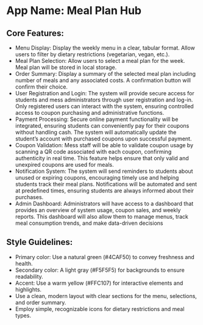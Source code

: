 # **App Name**: Meal Plan Hub

## Core Features:

- Menu Display: Display the weekly menu in a clear, tabular format. Allow users to filter by dietary restrictions (vegetarian, vegan, etc.).
- Meal Plan Selection: Allow users to select a meal plan for the week. Meal plan will be stored in local storage.
- Order Summary: Display a summary of the selected meal plan including number of meals and any associated costs. A confirmation button will confirm their choice.
- User Registration and Login: The system will provide secure access for students and mess administrators through user registration and log-in. Only registered users can interact with the system, ensuring controlled access to coupon purchasing and administrative functions.
- Payment Processing: Secure online payment functionality will be integrated, ensuring students can conveniently pay for their coupons without handling cash. The system will automatically update the student’s account with purchased coupons upon successful payment.
- Coupon Validation: Mess staff will be able to validate coupon usage by scanning a QR code associated with each coupon, confirming authenticity in real time. This feature helps ensure that only valid and unexpired coupons are used for meals.
- Notification System: The system will send reminders to students about unused or expiring coupons, encouraging timely use and helping students track their meal plans. Notifications will be automated and sent at predefined times, ensuring students are always informed about their purchases.
- Admin Dashboard: Administrators will have access to a dashboard that provides an overview of system usage, coupon sales, and weekly reports. This dashboard will also allow them to manage menus, track meal consumption trends, and make data-driven decisions

## Style Guidelines:

- Primary color: Use a natural green (#4CAF50) to convey freshness and health.
- Secondary color: A light gray (#F5F5F5) for backgrounds to ensure readability.
- Accent: Use a warm yellow (#FFC107) for interactive elements and highlights.
- Use a clean, modern layout with clear sections for the menu, selections, and order summary.
- Employ simple, recognizable icons for dietary restrictions and meal types.